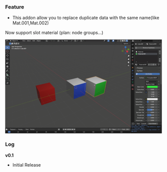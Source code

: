 ### Feature 

+ This addon allow you to replace duplicate data with the same name(like Mat.001,Mat.002)

Now support slot material (plan: node groups...)

![](/res/img.gif)



### Log

**v0.1**

+ Initial Release

